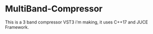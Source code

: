 # MultiBand-Compressor

This is a 3 band compressor VST3 i'm making, it uses C++17 and JUCE Framework.
